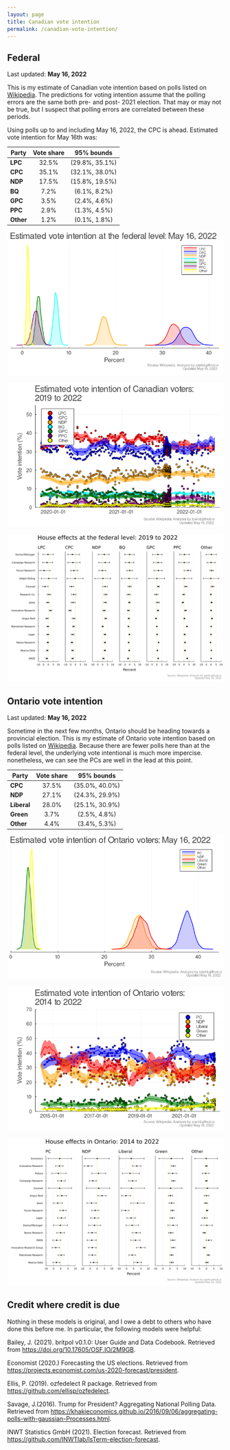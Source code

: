 ```yaml
---
layout: page
title: Canadian vote intention
permalink: /canadian-vote-intention/
---
```



## Federal 
Last updated: __May 16, 2022__

This is my estimate of Canadian vote intention based on polls listed on [Wikipedia](https://en.wikipedia.org/wiki/Opinion_polling_for_the_45th_Canadian_federal_election). The predictions for voting intention assume that the polling errors are the same both pre- and post- 2021 election. That may or may not be true, but I suspect that polling errors are correlated between these periods.

Using polls up to and including May 16, 2022, the CPC is ahead. Estimated vote intention for May 16th was:

|**Party**    | **Vote share**  | **95% bounds**     |
|-------------|:---------------:|:------------------:|
|**LPC**      | 32.5%           | (29.8%, 35.1%)     |
|**CPC**      | 35.1%           | (32.1%, 38.0%)     |
|**NDP**      | 17.5%           | (15.8%, 19.5%)     |
|**BQ**       | 7.2%            | (6.1%, 8.2%)       |
|**GPC**      | 3.5%            | (2.4%, 4.6%)       |
|**PPC**      | 2.9%            | (1.3%, 4.5%)       |
|**Other**    | 1.2%            | (0.1%, 1.8%)       |


![alt text](https://raw.githubusercontent.com/sjwild/Canadian_Election_2021/main/Images/Federal/can_vote_intention_post_2021.png "Density plot of estimated vote share per party.")


![alt text](https://raw.githubusercontent.com/sjwild/Canadian_Election_2021/main/Images/Federal/can_vote_intention_2019_post_2021.png "Vote share of Canadian parties from 2019 to 2022.")


![alt text](https://raw.githubusercontent.com/sjwild/Canadian_Election_2021/main/Images/Federal/can_house_effects_pollsters_2019_2022.png "House effects of Canadian polling firms from 2019 to 2022.")




## Ontario vote intention

Last updated: __May 16, 2022__

Sometime in the next few months, Ontario should be heading towards a provincial election. This is my estimate of Ontario vote intention based on polls listed on [Wikipedia](https://en.wikipedia.org/wiki/2022_Ontario_general_election#Opinion_polls). Because there are fewer polls here than at the federal level, the underlying vote intentional is much more impercise. nonetheless, we can see the PCs are well in the lead at this point. 

|**Party**    | **Vote share**  | **95% bounds**     |
|-------------|:---------------:|:------------------:|
|**CPC**      | 37.5%           | (35.0%, 40.0%)     |
|**NDP**      | 27.1%           | (24.3%, 29.9%)     |
|**Liberal**  | 28.0%           | (25.1%, 30.9%)     |
|**Green**    | 3.7%            | (2.5%, 4.8%)       |
|**Other**    | 4.4%            | (3.4%, 5.3%)       |

![alt text](https://raw.githubusercontent.com/sjwild/Canadian_Election_2021/main/Images/Ontario/ON_vote_intention_2022.png "Density plot of estimated vote share per party in Ontario, 2022.")


![alt text](https://raw.githubusercontent.com/sjwild/Canadian_Election_2021/main/Images/Ontario/ON_vote_intention_2014_2022.png "Vote share of Ontario parties from 2014 to 2022.")


![alt text](https://raw.githubusercontent.com/sjwild/Canadian_Election_2021/main/Images/Ontario/ON_house_effects_pollsters_2014_2022.png "House effects of polling firms surveying residents of Ontario, 2014 to 2022.")




## Credit where credit is due
Nothing in these models is original, and I owe a debt to others who have done this before me. In particular, the following models were helpful:

Bailey, J. (2021). britpol v0.1.0: User Guide and Data Codebook. Retrieved from https://doi.org/10.17605/OSF.IO/2M9GB.  

Economist (2020.) Forecasting the US elections. Retrieved from https://projects.economist.com/us-2020-forecast/president. 

Ellis, P. (2019). ozfedelect R package. Retrieved from https://github.com/ellisp/ozfedelect.   

Savage, J.(2016). Trump for President? Aggregating National Polling Data. Retrieved from https://khakieconomics.github.io/2016/09/06/aggregating-polls-with-gaussian-Processes.html.  

INWT Statistics GmbH (2021). Election forecast. Retrieved from https://github.com/INWTlab/lsTerm-election-forecast.  

